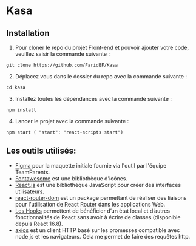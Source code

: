 # Kasa

## Installation

1. Pour cloner le repo du projet Front-end et pouvoir ajouter votre code, veuillez saisir la commande suivante :

```
git clone https://github.com/FaridBF/Kasa
```

2. Déplacez vous dans le dossier du repo avec la commande suivante :

```
cd kasa
```

3. Installez toutes les dépendances avec la commande suivante :

```
npm install
```

4. Lancer le projet avec la commande suivante :

```
npm start ( "start": "react-scripts start")
```

## Les outils utilisés:

- [Figma](https://www.figma.com/fr/) pour la maquette initiale fournie via l'outil par l'équipe TeamParents.
- [Fontawesome](https://fontawesome.com/) est une bibliothèque d'icônes.
- [React.js](https://fr.reactjs.org/) est une bibliothèque JavaScript pour créer des interfaces utilisateurs.
- [react-router-dom](https://www.npmjs.com/package/react-router-dom) est un package permettant de réaliser des liaisons pour l'utilisation de React Router dans les applications Web.
- [Les Hooks](https://fr.reactjs.org/docs/hooks-state.html) permettent de bénéficier d’un état local et d’autres fonctionnalités de React sans avoir à écrire de classes (disponible depuis React 16.8).
- [axios](https://axios-http.com/fr/docs/intro) est un client HTTP basé sur les promesses compatible avec node.js et les navigateurs. Cela me permet de faire des requêtes http.
